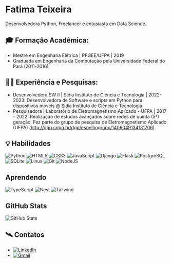 # Fatima Teixeira

Desenvolvedora Python, Freelancer e entusiasta em Data Science. 

## 🎓 Formação Acadêmica:

- Mestre em Engenharia Elétrica | PPGEE/UFPA | 2019
- Graduada em Engenharia da Computação pela Universidade Federal do Pará (2011-2016).

## 👩‍💻 Experiência e Pesquisas:
- Desenvolvedora SW II | Sidia Instituto de Ciência e Tecnologia | 2022-2023: 
   Desenvolvedora de Software e scripts em Python para dispositivos móveis @ Sidia Instituto de Ciência e Tecnologia.
- Pesquisadora | Laboratório de Eletromagnetismo Aplicado - UFPA | 2017 - 2022: 
   Realização de estudos avançados sobre redes de quinta (5ª) geração.
   Fez parte do grupo de pesquisa de Eletromagnetismo Aplicado (UFPA) (http://dgp.cnpq.br/dgp/espelhogrupo/1406049134131706).

## 💡 Habilidades
![Python](https://img.shields.io/badge/Python-000?style=for-the-badge&logo=python)
![HTML5](https://img.shields.io/badge/HTML5-000?style=for-the-badge&logo=html5)
![CSS3](https://img.shields.io/badge/CSS3-000?style=for-the-badge&logo=css3&logoColor=264CE4)
![JavaScript](https://img.shields.io/badge/JavaScript-000?style=for-the-badge&logo=javascript)
![Django](https://img.shields.io/badge/django-%23092E20.svg?style=for-the-badge&logo=django&logoColor=white)
![Flask](https://img.shields.io/badge/flask-%23000.svg?style=for-the-badge&logo=flask&logoColor=white)
![PostgreSQL](https://img.shields.io/badge/PostgreSQL-000?style=for-the-badge&logo=postgresql)
![SQLite](https://img.shields.io/badge/SQLite-000?style=for-the-badge&logo=sqlite&logoColor=07405E)
![Linux](https://img.shields.io/badge/Linux-000?style=for-the-badge&logo=linux&logoColor=FCC624)
![Git](https://img.shields.io/badge/GIT-E44C30?style=for-the-badge&logo=git&logoColor=white)
![NodeJS](https://img.shields.io/badge/node.js-6DA55F?style=for-the-badge&logo=node.js&logoColor=white)

## Aprendendo

![TypeScript](https://img.shields.io/badge/TypeScript-007ACC?style=for-the-badge&logo=typescript&logoColor=white)
![Nest](https://img.shields.io/badge/nestjs-%23E0234E.svg?style=for-the-badge&logo=nestjs&logoColor=white)
![Tailwind](https://img.shields.io/badge/tailwindcss-%2338B2AC.svg?style=for-the-badge&logo=tailwind-css&logoColor=white)

## GitHub Stats

![GitHub Stats](https://github-readme-stats.vercel.app/api?username=fp-teixeira&theme=transparent&bg_color=000&border_color=30A3DC&show_icons=true&icon_color=30A3DC&title_color=E94D5F&text_color=FFF&hide=stars)

## 🛰 Contatos
- [![LinkedIn](https://img.shields.io/badge/LinkedIn-000?style=for-the-badge&logo=linkedin&logoColor=0E76A8)](https://www.linkedin.com/in/teixeira-fatima/)
- [![Gmail](https://img.shields.io/badge/Gmail-333333?style=for-the-badge&logo=gmail&logoColor=red)](mailto:fatima.fpat@gmail.com)
